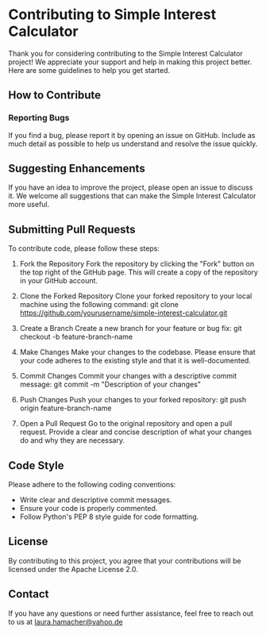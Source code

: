 # Contributing to Simple Interest Calculator
Thank you for considering contributing to the Simple Interest Calculator project! We appreciate your support and help in making this project better. Here are some guidelines to help you get started.

## How to Contribute
### Reporting Bugs
If you find a bug, please report it by opening an issue on GitHub. Include as much detail as possible to help us understand and resolve the issue quickly.

## Suggesting Enhancements
If you have an idea to improve the project, please open an issue to discuss it. We welcome all suggestions that can make the Simple Interest Calculator more useful.

## Submitting Pull Requests
To contribute code, please follow these steps:

1. Fork the Repository
Fork the repository by clicking the "Fork" button on the top right of the GitHub page. This will create a copy of the repository in your GitHub account.

2. Clone the Forked Repository
Clone your forked repository to your local machine using the following command:
git clone https://github.com/yourusername/simple-interest-calculator.git

3. Create a Branch
Create a new branch for your feature or bug fix:
git checkout -b feature-branch-name

4. Make Changes
Make your changes to the codebase. Please ensure that your code adheres to the existing style and that it is well-documented.

5. Commit Changes
Commit your changes with a descriptive commit message:
git commit -m "Description of your changes"

6. Push Changes
Push your changes to your forked repository:
git push origin feature-branch-name

7. Open a Pull Request
Go to the original repository and open a pull request. Provide a clear and concise description of what your changes do and why they are necessary.

## Code Style
Please adhere to the following coding conventions:

- Write clear and descriptive commit messages.
- Ensure your code is properly commented.
- Follow Python's PEP 8 style guide for code formatting.

## License
By contributing to this project, you agree that your contributions will be licensed under the Apache License 2.0.

## Contact
If you have any questions or need further assistance, feel free to reach out to us at laura.hamacher@yahoo.de
